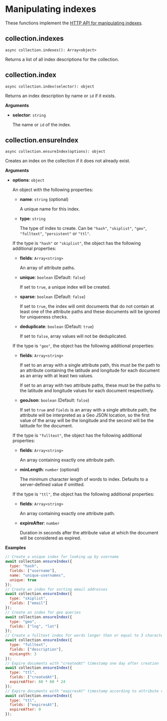 # Manipulating indexes

These functions implement the
[HTTP API for manipulating indexes](https://www.arangodb.com/docs/stable/http/indexes.html).

## collection.indexes

`async collection.indexes(): Array<object>`

Returns a list of all index descriptions for the collection.

## collection.index

`async collection.index(selector): object`

Returns an index description by name or `id` if it exists.

**Arguments**

- **selector**: `string`

  The name or `id` of the index.

## collection.ensureIndex

`async collection.ensureIndex(options): object`

Creates an index on the collection if it does not already exist.

**Arguments**

- **options**: `object`

  An object with the following properties:

  - **name**: `string` (optional)

    A unique name for this index.

  - **type**: `string`

    The type of index to create.
    Can be `"hash"`, `"skiplist"`, `"geo"`, `"fulltext"`, `"persistent"`
    or `"ttl"`.

  If the type is `"hash"` or `"skiplist"`, the object has the following additional properties:

  - **fields**: `Array<string>`

    An array of attribute paths.

  - **unique**: `boolean` (Default: `false`)

    If set to `true`, a unique index will be created.

  - **sparse**: `boolean` (Default: `false`)

    If set to `true`, the index will omit documents that do not contain at
    least one of the attribute paths and these documents will be ignored for
    uniqueness checks.

  - **deduplicate**: `boolean` (Default: `true`)

    If set to `false`, array values will not be deduplicated.

  If the type is `"geo"`, the object has the following additional properties:

  - **fields**: `Array<string>`

    If set to an array with a single attribute path, this must be the path
    to an attribute containing the latitude and longitude for each document
    as an array with at least two values.

    If set to an array with two attribute paths, these must be the paths to
    the latitude and longitude values for each document respectively.

  - **geoJson**: `boolean` (Default: `false`)

    If set to `true` and `fields` is an array with a single attribute path,
    the attribute will be interpreted as a Geo JSON location, so the first
    value of the array will be the longitude and the second will be the
    latitude for the document.

  If the type is `"fulltext"`, the object has the following additional properties:

  - **fields**: `Array<string>`

    An array containing exactly one attribute path.

  - **minLength**: `number` (optional)

    The minimum character length of words to index. Defaults to a
    server-defined value if omitted.

  If the type is `"ttl"`, the object has the following additional properties:

  - **fields**: `Array<string>`

    An array containing exactly one attribute path.

  - **expireAfter**: `number`

    Duration in seconds after the attribute value at which the document will
    be considered as expired.

**Examples**

```js
// Create a unique index for looking up by username
await collection.ensureIndex({
  type: "hash",
  fields: ["username"],
  name: "unique-usernames",
  unique: true
});
// Create an index for sorting email addresses
await collection.ensureIndex({
  type: "skiplist",
  fields: ["email"]
});
// Create an index for geo queries
await collection.ensureIndex({
  type: "geo",
  fields: ["lng", "lat"]
});
// Create a fulltext index for words longer than or equal to 3 characters
await collection.ensureIndex({
  type: "fulltext",
  fields: ["description"],
  minLength: 3
});
// Expire documents with "createdAt" timestamp one day after creation
await collection.ensureIndex({
  type: "ttl",
  fields: ["createdAt"],
  expireAfter: 60 * 60 * 24
});
// Expire documents with "expiresAt" timestamp according to attribute value
await collection.ensureIndex({
  type: "ttl",
  fields: ["expiresAt"],
  expireAfter: 0
});
```
